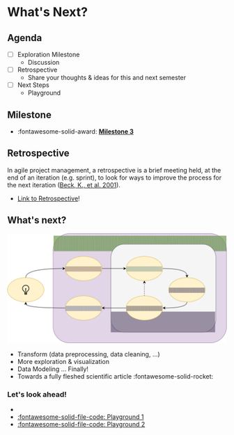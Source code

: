 # What's Next?

## Agenda
- [ ] Exploration Milestone
    - Discussion
- [ ] Retrospective
    - Share your thoughts & ideas for this and next semester
- [ ] Next Steps
    - Playground

## Milestone

- :fontawesome-solid-award: [**Milestone 3**](https://colab.research.google.com/github/mickaeltemporao/data-analysis/blob/main/materials/assignment-3.ipynb)

## Retrospective

In agile project management, a retrospective is a brief meeting held, at the end of an iteration (e.g. sprint), to look
for ways to improve the process for the next iteration ([Beck, K., et al. 2001](http://agilemanifesto.org/)).

- [Link to Retrospective](https://miro.com/app/board/uXjVL9WwkHI=/)!

## What's next?

![Variables](../images/ds-pipeline.svg)

- Transform (data preprocessing, data cleaning, ...)
- More exploration & visualization
- Data Modeling ... Finally!
- Towards a fully fleshed scientific article :fontawesome-solid-rocket:

### Let's look ahead!
- 
- [:fontawesome-solid-file-code: Playground 1](https://colab.research.google.com/github/mickaeltemporao/data-analysis/blob/main/materials/playground-1.ipynb)
- [:fontawesome-solid-file-code: Playground 2](https://colab.research.google.com/github/mickaeltemporao/data-analysis/blob/main/materials/playground-2.ipynb)
